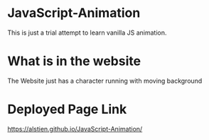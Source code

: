 # JavaScript-Animation
This is just a trial attempt to learn vanilla JS animation.
# What is in the website
The Website just has a character running with moving background
# Deployed Page Link
https://alstien.github.io/JavaScript-Animation/
